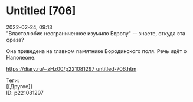 Untitled [706]
===============

   
 2022-02-24, 09:13   
  "Властолюбие неограниченное изумило Европу" -- знаете, откуда эта фраза?   
   
 Она приведена на главном памятнике Бородинского поля. Речь идёт о Наполеоне.   
    
 <https://diary.ru/~zHz00/p221081297_untitled-706.htm>   
   
 Теги:   
 [[Другое]]   
 ID: p221081297